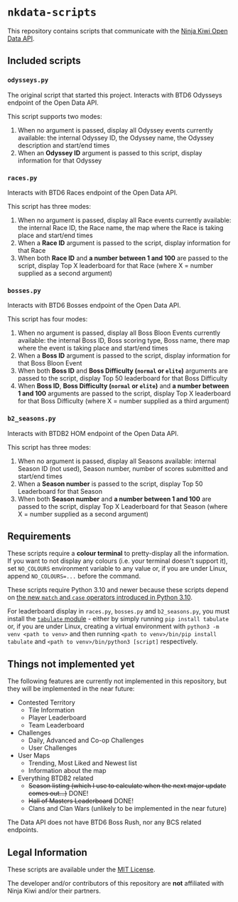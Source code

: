 # `nkdata-scripts`
This repository contains scripts that communicate with the [Ninja Kiwi Open Data API](https://data.ninjakiwi.com/).

## Included scripts

### `odysseys.py`
The original script that started this project. Interacts with BTD6 Odysseys endpoint of the Open Data API.

This script supports two modes:
1. When no argument is passed, display all Odyssey events currently available: the internal Odyssey ID, the Odyssey name, the Odyssey description and start/end times
2. When an **Odyssey ID** argument is passed to this script, display information for that Odyssey

### `races.py`
Interacts with BTD6 Races endpoint of the Open Data API.

This script has three modes:
1. When no argument is passed, display all Race events currently available: the internal Race ID, the Race name, the map where the Race is taking place and start/end times
2. When a **Race ID** argument is passed to the script, display information for that Race
3. When both **Race ID** and **a number between 1 and 100** are passed to the script, display Top X leaderboard for that Race (where X = number supplied as a second argument)

### `bosses.py`
Interacts with BTD6 Bosses endpoint of the Open Data API.

This script has four modes:
1. When no argument is passed, display all Boss Bloon Events currently available: the internal Boss ID, Boss scoring type, Boss name, there map where the event is taking place and start/end times
2. When a **Boss ID** argument is passed to the script, display information for that Boss Bloon Event
3. When both **Boss ID** and **Boss Difficulty (`normal` or `elite`)** arguments are passed to the script, display Top 50 leaderboard for that Boss Difficulty
4. When **Boss ID**, **Boss Difficulty (`normal` or `elite`)** and **a number between 1 and 100** arguments are passed to the script, display Top X leaderboard for that Boss Difficulty (where X = number supplied as a third argument)

### `b2_seasons.py`
Interacts with BTDB2 HOM endpoint of the Open Data API.

This script has three modes:
1. When no argument is passed, display all Seasons available: internal Season ID (not used), Season number, number of scores submitted and start/end times
2. When a **Season number** is passed to the script, display Top 50 Leaderboard for that Season
2. When both **Season number** and **a number between 1 and 100** are passed to the script, display Top X Leaderboard for that Season (where X = number supplied as a second argument)

## Requirements

These scripts require a **colour terminal** to pretty-display all the information. If you want to not display any colours (i.e. your terminal doesn't support it), set `NO_COLOURS` environment variable to any value or, if you are under Linux, append `NO_COLOURS=...` before the command.

These scripts require Python 3.10 and newer because these scripts depend on [the new `match` and `case` operators introduced in Python 3.10](https://docs.python.org/3/whatsnew/3.10.html#pep-634-structural-pattern-matching).

For leaderboard display in `races.py`, `bosses.py` and `b2_seasons.py`, you must install the [`tabulate` module](https://pypi.org/project/tabulate/) - either by simply running `pip install tabulate` or, if you are under Linux, creating a virtual environment with `python3 -m venv <path to venv>` and then running `<path to venv>/bin/pip install tabulate` and `<path to venv>/bin/python3 [script]` respectively.

## Things not implemented yet

The following features are currently not implemented in this repository, but they will be implemented in the near future:

* Contested Territory
  - Tile Information
  - Player Leaderboard
  - Team Leaderboard
* Challenges
  - Daily, Advanced and Co-op Challenges
  - User Challenges
* User Maps
  - Trending, Most Liked and Newest list
  - Information about the map
* Everything BTDB2 related
  - ~~Season listing (which I use to calculate when the next major update comes out...)~~ DONE!
  - ~~Hall of Masters Leaderboard~~ DONE!
  - Clans and Clan Wars (unlikely to be implemented in the near future)

The Data API does not have BTD6 Boss Rush, nor any BCS related endpoints.

## Legal Information

These scripts are available under the [MIT License](LICENSE).

The developer and/or contributors of this repository are **not** affiliated with Ninja Kiwi and/or their partners.
